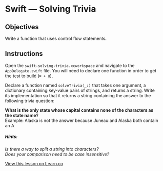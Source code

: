 # Swift — Solving Trivia

## Objectives

Write a function that uses control flow statements.

## Instructions

Open the `swift-solving-trivia.xcworkspace` and navigate to the `AppDelegate.swift` file. You will need to declare one function in order to get the test to build (`⌘ + U`).

Declare a function named `solveTrivia(_:)` that takes one argument, a dictionary containing key-value pairs of strings, and returns a string. Write its implementation so that it returns a string containing the answer to the following trivia question:

**What is the only state whose capital contains none of the characters as the state name?**  
Example: Alaska is not the answer because Juneau and Alaska both contain an A.

##### Hints:
*Is there a way to split a string into characters?*  
*Does your comparison need to be case insensitive?*

<a href='https://learn.co/lessons/swift-solving-trivia' data-visibility='hidden'>View this lesson on Learn.co</a>
